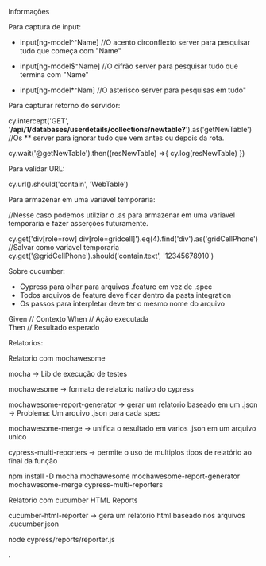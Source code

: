 Informações

Para captura de input:

* input[ng-model^⁼Name] //O acento circonflexto server para pesquisar tudo que começa com "Name"

* input[ng-model$⁼Name] //O cifrão server para pesquisar tudo que termina com "Name"

* input[ng-model*⁼Nam] //O asterisco server para pesquisas em tudo"


Para capturar retorno do servidor:

 cy.intercept('GET', '**/api/1/databases/userdetails/collections/newtable?**').as('getNewTable')
 //Os ** server para ignorar tudo que vem antes ou depois da rota. 

 cy.wait('@getNewTable').then((resNewTable) =>{
            cy.log(resNewTable)
    })

Para validar URL:

 cy.url().should('contain', 'WebTable')

 Para armazenar em uma variavel temporaria:

 //Nesse caso podemos utilziar o .as para armazenar em uma variavel temporaria e fazer asserções futuramente. 

 cy.get('div[role=row] div[role=gridcell]').eq(4).find('div').as('gridCellPhone') //Salvar como variavel temporaria
 cy.get('@gridCellPhone').should('contain.text', '12345678910')

Sobre cucumber:

* Cypress para olhar para arquivos .feature em vez de .spec
* Todos arquivos de feature deve ficar dentro da pasta integration
* Os passos para interpletar deve ter o mesmo nome do arquivo

 Given // Contexto
 When  // Ação executada   
 Then // Resultado esperado

 Relatorios:

 Relatorio com mochawesome

 mocha -> Lib de execução de testes
 
 mochawesome -> formato de relatorio nativo do cypress
 
 mochawesome-report-generator -> gerar um relatorio baseado em um .json
 -> Problema: Um arquivo .json para cada spec

 mochawesome-merge -> unifica o resultado em varios .json em um arquivo unico

 cypress-multi-reporters -> permite o uso de multiplos tipos de relatório ao final da função

npm install -D mocha mochawesome mochawesome-report-generator mochawesome-merge cypress-multi-reporters

Relatorio com cucumber HTML Reports

cucumber-html-reporter -> gera um relatorio html baseado nos arquivos
.cucumber.json

node cypress/reports/reporter.js

.
